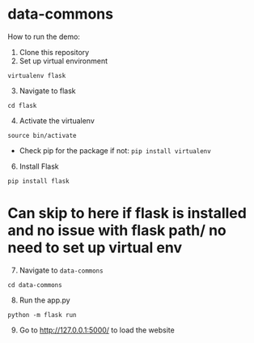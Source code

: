 # data-commons

How to run the demo:

1. Clone this repository
2. Set up virtual environment
```
virtualenv flask
```
3. Navigate to flask
```
cd flask
```
4. Activate the virtualenv
``` 
source bin/activate
```

* Check pip for the package if not:
  ``` pip install virtualenv ```

6. Install Flask
```
pip install flask
```
# Can skip to here if flask is installed and no issue with flask path/ no need to set up virtual env

7. Navigate to ``` data-commons ```
```
cd data-commons
```
8. Run the app.py
```
python -m flask run
```
9. Go to http://127.0.0.1:5000/ to load the website
